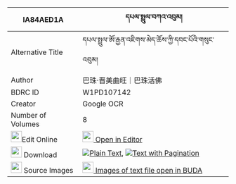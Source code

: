 |IA84AED1A|དཔལ་སྤྲུལ་བཀའ་འབུམ། 
| --- | --- 
|Alternative Title |དཔལ་སྤྲུལ་ཨོ་རྒྱན་འཇིགས་མེད་ཆོས་ཀྱི་དབང་པོའི་གསུང་འབུམ།
|Author| 巴珠·晋美曲旺｜巴珠活佛
|BDRC ID | W1PD107142
|Creator | Google OCR
|Number of Volumes| 8
|<img width="25" src="https://img.icons8.com/color/25/000000/edit-property.png">Edit Online| [<img width="25" src="https://avatars.githubusercontent.com/u/45091458?s=200&v=4"> Open in Editor](http://editor.openpecha.org/IA84AED1A)
|<img width="25" src="https://img.icons8.com/fluent/48/000000/download-2.png"/>  Download | [![](https://img.icons8.com/color/20/000000/txt.png)Plain Text](https://github.com/Openpecha/IA84AED1A/releases/download/v1/pal_trul_kabum_plain_IA84AED1A.zip), [![](https://img.icons8.com/color/20/000000/txt.png)Text with Pagination](https://github.com/Openpecha/IA84AED1A/releases/download/v1/pal_trul_kabum_pages_IA84AED1A.zip)
|<img width="25" src="https://img.icons8.com/plasticine/100/000000/pictures-folder.png"/>  Source Images | [<img width="25" src="https://library.bdrc.io/icons/BUDA-small.svg"> Images of text file open in BUDA](https://library.bdrc.io/show/bdr:W1PD107142)